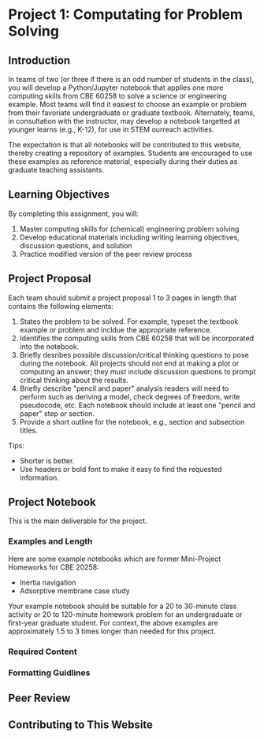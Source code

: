 # Project 1: Computating for Problem Solving

## Introduction

In teams of two (or three if there is an odd number of students in the class), you will develop a Python/Jupyter notebook that applies one more computing skills from CBE 60258 to solve a science or engineering example. Most teams will find it easiest to choose an example or problem from their favoriate undergraduate or graduate textbook. Alternately, teams, in consultation with the instructor, may develop a notebook targetted at younger learns (e.g., K-12), for use in STEM ourreach activities.

The expectation is that all notebooks will be contributed to this website, thereby creating a repository of examples. Students are encouraged to use these examples as reference material, especially during their duties as graduate teaching assistants.

## Learning Objectives

By completing this assignment, you will:
1. Master computing skills for (chemical) engineering problem solving
2. Develop educational materials including writing learning objectives, discussion questions, and solution
3. Practice modified version of the peer review process

## Project Proposal

Each team should submit a project proposal 1 to 3 pages in length that contains the following elements:
1. States the problem to be solved. For example, typeset the textbook example or problem and incldue the appropriate reference.
2. Identifies the computing skills from CBE 60258 that will be incorporated into the notebook.
3. Briefly desribes possible discussion/critical thinking questions to pose during the notebook. All projects should not end at making a plot or computing an answer; they must include discussion questions to prompt critical thinking about the results.
4. Briefly describe "pencil and paper" analysis readers will need to perform such as deriving a model, check degrees of freedom, write pseudocode, etc. Each notebook should include at least one "pencil and paper" step or section.
5. Provide a short outline for the notebook, e.g., section and subsection titles.

Tips:
* Shorter is better. 
* Use headers or bold font to make it easy to find the requested information.

## Project Notebook

This is the main deliverable for the project.

### Examples and Length

Here are some example notebooks which are former Mini-Project Homeworks for CBE 20258:
* Inertia navigation
* Adsorptive membrane case study

Your example notebook should be suitable for a 20 to 30-minute class activity or 20 to 120-minute homework problem for an undergraduate or first-year graduate student. For context, the above examples are approximately 1.5 to 3 times longer than needed for this project.

### Required Content

### Formatting Guidlines


## Peer Review


## Contributing to This Website